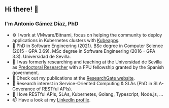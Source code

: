 ## Hi there! 👋
### I'm Antonio Gámez Díaz, PhD


- ⚙️ I work at VMware/Bitnami, focus on helping the community to deploy applications in Kubernetes clusters with [Kubeapps](https://github.com/kubeapps/kubeapps).
- 🏫 PhD in Software Engineering (2021). BSc degree in Computer Science (2015 - GPA 3.69). MSc degree in Software Engineering (2016 - GPA 3.3). Universidad de Sevilla. 
- 🔭 I was formerly researching and teaching at the Universidad de Sevilla as [Predoctoral Researcher](https://investigacion.us.es/sisius/sis_showpub.php?idpers=22829) with a FPU fellowship granted by the Spanish government.
- 📘 Check out my publications at the [ResearchGate website](https://www.researchgate.net/profile/Antonio_Gamez-Diaz/publications).
- 🔬 Research interest in Service-Oriented Computing & SLAs (PhD in SLA-Goverance of RESTful APIs).
- 💬 I love RESTful APIs, SLAs, Kubernetes, Golang, Typescript, Node.js, ... 
- 📫 Have a look at my [LinkedIn profile](https://www.linkedin.com/in/antoniogamezdiaz/).
